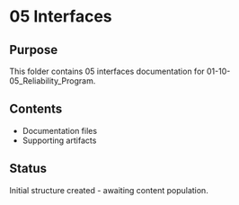 # 05 Interfaces

## Purpose
This folder contains 05 interfaces documentation for 01-10-05_Reliability_Program.

## Contents
- Documentation files
- Supporting artifacts

## Status
Initial structure created - awaiting content population.
